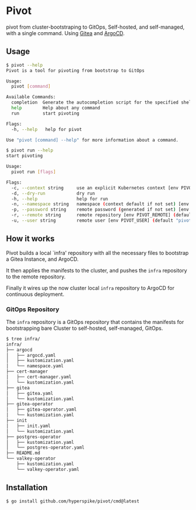 # Pivot

pivot from cluster-bootstraping to GitOps, Self-hosted, and self-managed, with a single command. Using [Gitea](https://github.com/hyperspike/gitea-operator) and [ArgoCD](https://argo-cd.readthedocs.io/en/stable/).

## Usage

```bash
$ pivot --help
Pivot is a tool for pivoting from bootstrap to GitOps

Usage:
  pivot [command]

Available Commands:
  completion  Generate the autocompletion script for the specified shell
  help        Help about any command
  run         start pivoting

Flags:
  -h, --help   help for pivot

Use "pivot [command] --help" for more information about a command.
```

```bash
$ pivot run --help
start pivoting

Usage:
  pivot run [flags]

Flags:
  -c, --context string     use an explicit Kubernetes context [env PIVOT_CONTEXT]
  -d, --dry-run            dry run
  -h, --help               help for run
  -n, --namespace string   namespace (context default if not set) [env PIVOT_NAMESPACE]
  -p, --password string    remote password (generated if not set) [env PIVOT_PASSWD]
  -r, --remote string      remote repository [env PIVOT_REMOTE] (default "git.local.net")
  -u, --user string        remote user [env PIVOT_USER] (default "pivot")

```

## How it works

Pivot builds a local `infra' repository with all the necessary files to bootstrap a Gitea Instance, and ArgoCD.

It then applies the manifests to the cluster, and pushes the `infra` repository to the remote repository.

Finally it wires up the now cluster local `infra` repository to ArgoCD for continuous deployment.

### GitOps Repository

The `infra` repository is a GitOps repository that contains the manifests for bootstrapping bare Cluster to self-hosted, self-managed, GitOps.

```bash
$ tree infra/
infra/
├── argocd
│   ├── argocd.yaml
│   ├── kustomization.yaml
│   └── namespace.yaml
├── cert-manager
│   ├── cert-manager.yaml
│   └── kustomization.yaml
├── gitea
│   ├── gitea.yaml
│   └── kustomization.yaml
├── gitea-operator
│   ├── gitea-operator.yaml
│   └── kustomization.yaml
├── init
│   ├── init.yaml
│   └── kustomization.yaml
├── postgres-operator
│   ├── kustomization.yaml
│   └── postgres-operator.yaml
├── README.md
└── valkey-operator
    ├── kustomization.yaml
    └── valkey-operator.yaml
```

## Installation

```bash
$ go install github.com/hyperspike/pivot/cmd@latest
```

